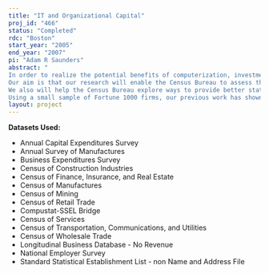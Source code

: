 ```yaml
---
title: "IT and Organizational Capital"
proj_id: "466"
status: "Completed"
rdc: "Boston"
start_year: "2005"
end_year: "2007"
pi: "Adam R Saunders"
abstract: " 
In order to realize the potential benefits of computerization, investments in additional assets, such as organizational processes and worker knowledge, may be needed. We propose to investigate this hypothesis by combining our own data with that of the U.S. Census Bureau towards finding new ways of measuring organizational capital and how firms can best take advantage of technology. In particular, by assisting the Census Bureau in measuring these changes to the supply chain, we aim to increase the Census Bureau’s knowledge base in understanding the broader implications of technology in the workplace. Our research may shed light on the nature of the recent productivity revival and clarify the factors that are most important to its future sustainability. 
Our aim is that our research will enable the Census Bureau to assess the benefits of collecting data to better measure these technology-enabled complementary investments, in particular, within the context of the eStats program. At the moment, the majority of the eStats program is dedicated to measuring e-commerce revenue, such as B2C or B2B revenues. While e-commerce is an important feature of the new economy, we believe that our work will show that selling products online is only one of many ways that firms can leverage the power of information technology (IT) to create value. To look at only e-commerce revenues would be missing the broader change in the economy that is taking place: IT has compelled firms to reorganize themselves in new ways by reinventing and changing their business processes. We believe it would be worthwhile to more directly measure the underlying data behind this phenomenon. 
We also will help the Census Bureau explore ways to provide better statistics on the implications of changing technologies to the supply chain. In the past decade, firms have used IT to change the allocation information, decision rights, incentives, and ownership across firm boundaries. As the CIO of Nokia, Mikko Kosonen, recently noted at the 2004 MIT CIO Summit, new technologies have led to the emergence of an “extended enterprise.” These kinds of changes in the supply chain suggest a broader data gathering agenda about nature and scope of the benefits of computers and communications. Furthermore, they raise fundamental questions about the basic unit of measurement. Should it be the plant, the firm, or, perhaps, the whole value chain? We believe that our approach can help address these questions and lay the foundation for improved statistics and methodologies in coming years. 
Using a small sample of Fortune 1000 firms, our previous work has shown that the combination of organizational capital and computer investment together drive higher market values and higher productivity. In our project at the Census Bureau, we plan to extend this analysis along the following dimensions: 1) understand the effects of organizational capital after 1997; 2) aggregate Census Bureau measures of plant-level investment data to create a database of computer investment by firm and use estimating techniques to create IT stock by firm; and 3) use Census Bureau measures of Internet use as a proxy for organizational capital. These techniques will enable us to widen our earlier analysis to include thousands of firms of all sizes, across all sectors of the economy."
layout: project
---
```


**Datasets Used:**

  - Annual Capital Expenditures Survey 
  - Annual Survey of Manufactures 
  - Business Expenditures Survey 
  - Census of Construction Industries 
  - Census of Finance, Insurance, and Real Estate 
  - Census of Manufactures 
  - Census of Mining 
  - Census of Retail Trade 
  - Compustat-SSEL Bridge 
  - Census of Services 
  - Census of Transportation, Communications, and Utilities 
  - Census of Wholesale Trade 
  - Longitudinal Business Database - No Revenue 
  - National Employer Survey 
  - Standard Statistical Establishment List - non Name and Address File 

